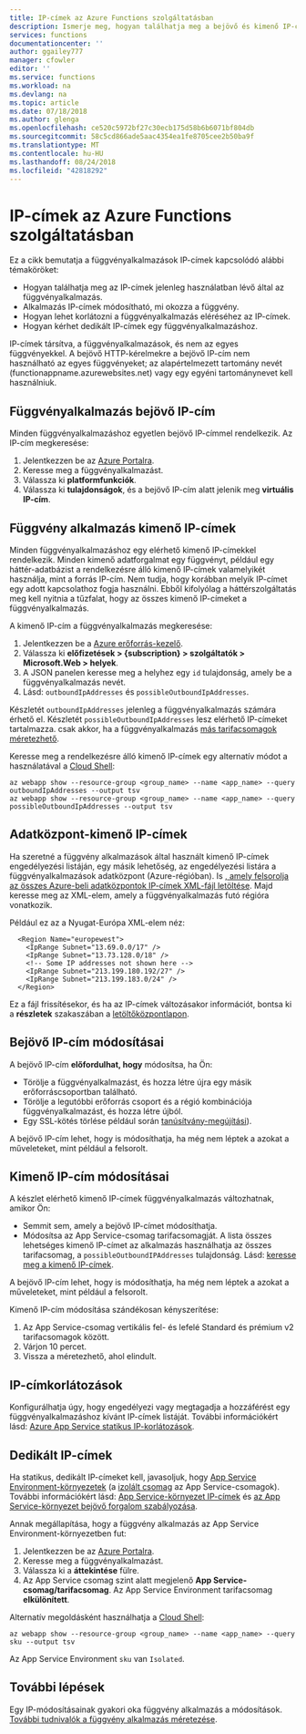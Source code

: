 ```yaml
---
title: IP-címek az Azure Functions szolgáltatásban
description: Ismerje meg, hogyan találhatja meg a bejövő és kimenő IP-címek alkalmazások esetében, és mi okozhatja, hogy változtassa meg.
services: functions
documentationcenter: ''
author: ggailey777
manager: cfowler
editor: ''
ms.service: functions
ms.workload: na
ms.devlang: na
ms.topic: article
ms.date: 07/18/2018
ms.author: glenga
ms.openlocfilehash: ce520c5972bf27c30ecb175d58b6b6071bf804db
ms.sourcegitcommit: 58c5cd866ade5aac4354ea1fe8705cee2b50ba9f
ms.translationtype: MT
ms.contentlocale: hu-HU
ms.lasthandoff: 08/24/2018
ms.locfileid: "42818292"
---
```

# <a name="ip-addresses-in-azure-functions"></a>IP-címek az Azure Functions szolgáltatásban

Ez a cikk bemutatja a függvényalkalmazások IP-címek kapcsolódó alábbi témaköröket:

* Hogyan találhatja meg az IP-címek jelenleg használatban lévő által az függvényalkalmazás.
* Alkalmazás IP-címek módosítható, mi okozza a függvény.
* Hogyan lehet korlátozni a függvényalkalmazás eléréséhez az IP-címek.
* Hogyan kérhet dedikált IP-címek egy függvényalkalmazáshoz.

IP-címek társítva, a függvényalkalmazások, és nem az egyes függvényekkel. A bejövő HTTP-kérelmekre a bejövő IP-cím nem használható az egyes függvényeket; az alapértelmezett tartomány nevét (functionappname.azurewebsites.net) vagy egy egyéni tartománynevet kell használniuk.

## <a name="function-app-inbound-ip-address"></a>Függvényalkalmazás bejövő IP-cím

Minden függvényalkalmazáshoz egyetlen bejövő IP-címmel rendelkezik. Az IP-cím megkeresése:

1. Jelentkezzen be az [Azure Portalra](https://portal.azure.com).
2. Keresse meg a függvényalkalmazást.
3. Válassza ki **platformfunkciók**.
4. Válassza ki **tulajdonságok**, és a bejövő IP-cím alatt jelenik meg **virtuális IP-cím**.

## <a name="find-outbound-ip-addresses"></a>Függvény alkalmazás kimenő IP-címek

Minden függvényalkalmazáshoz egy elérhető kimenő IP-címekkel rendelkezik. Minden kimenő adatforgalmat egy függvényt, például egy háttér-adatbázist a rendelkezésre álló kimenő IP-címek valamelyikét használja, mint a forrás IP-cím. Nem tudja, hogy korábban melyik IP-címet egy adott kapcsolathoz fogja használni. Ebből kifolyólag a háttérszolgáltatás meg kell nyitnia a tűzfalat, hogy az összes kimenő IP-címeket a függvényalkalmazás.

A kimenő IP-cím a függvényalkalmazás megkeresése:

1. Jelentkezzen be a [Azure erőforrás-kezelő](https://resources.azure.com).
2. Válassza ki **előfizetések > {subscription} > szolgáltatók > Microsoft.Web > helyek**.
3. A JSON panelen keresse meg a helyhez egy `id` tulajdonság, amely be a függvényalkalmazás nevét.
4. Lásd: `outboundIpAddresses` és `possibleOutboundIpAddresses`. 

Készletét `outboundIpAddresses` jelenleg a függvényalkalmazás számára érhető el. Készletét `possibleOutboundIpAddresses` lesz elérhető IP-címeket tartalmazza. csak akkor, ha a függvényalkalmazás [más tarifacsomagok méretezhető](#outbound-ip-address-changes).

Keresse meg a rendelkezésre álló kimenő IP-címek egy alternatív módot a használatával a [Cloud Shell](../cloud-shell/quickstart.md):

```azurecli-interactive
az webapp show --resource-group <group_name> --name <app_name> --query outboundIpAddresses --output tsv
az webapp show --resource-group <group_name> --name <app_name> --query possibleOutboundIpAddresses --output tsv
```

## <a name="data-center-outbound-ip-addresses"></a>Adatközpont-kimenő IP-címek

Ha szeretné a függvény alkalmazások által használt kimenő IP-címek engedélyezési listáján, egy másik lehetőség, az engedélyezési listára a függvényalkalmazások adatközpont (Azure-régióban). Is [, amely felsorolja az összes Azure-beli adatközpontok IP-címek XML-fájl letöltése](https://www.microsoft.com/en-us/download/details.aspx?id=41653). Majd keresse meg az XML-elem, amely a függvényalkalmazás futó régióra vonatkozik.

Például ez az a Nyugat-Európa XML-elem néz:

```
  <Region Name="europewest">
    <IpRange Subnet="13.69.0.0/17" />
    <IpRange Subnet="13.73.128.0/18" />
    <!-- Some IP addresses not shown here -->
    <IpRange Subnet="213.199.180.192/27" />
    <IpRange Subnet="213.199.183.0/24" />
  </Region>
```

 Ez a fájl frissítésekor, és ha az IP-címek változásakor információt, bontsa ki a **részletek** szakaszában a [letöltőközpontlapon](https://www.microsoft.com/en-us/download/details.aspx?id=41653).

## <a name="inbound-ip-address-changes"></a>Bejövő IP-cím módosításai

 A bejövő IP-cím **előfordulhat, hogy** módosítsa, ha Ön:

- Törölje a függvényalkalmazást, és hozza létre újra egy másik erőforráscsoportban található.
- Törölje a legutóbbi erőforrás csoport és a régió kombinációja függvényalkalmazást, és hozza létre újból.
- Egy SSL-kötés törlése például során [tanúsítvány-megújítási](../app-service/app-service-web-tutorial-custom-ssl.md#renew-certificates)).

A bejövő IP-cím lehet, hogy is módosíthatja, ha még nem léptek a azokat a műveleteket, mint például a felsorolt.

## <a name="outbound-ip-address-changes"></a>Kimenő IP-cím módosításai

A készlet elérhető kimenő IP-címek függvényalkalmazás változhatnak, amikor Ön:

* Semmit sem, amely a bejövő IP-címet módosíthatja.
* Módosítsa az App Service-csomag tarifacsomagját. A lista összes lehetséges kimenő IP-címet az alkalmazás használhatja az összes tarifacsomag, a `possibleOutboundIPAddresses` tulajdonság. Lásd: [keresse meg a kimenő IP-címek](#find-outbound-ip-addresses).

A bejövő IP-cím lehet, hogy is módosíthatja, ha még nem léptek a azokat a műveleteket, mint például a felsorolt.

Kimenő IP-cím módosítása szándékosan kényszerítése:

1. Az App Service-csomag vertikális fel- és lefelé Standard és prémium v2 tarifacsomagok között.
2. Várjon 10 percet.
3. Vissza a méretezhető, ahol elindult.

## <a name="ip-address-restrictions"></a>IP-címkorlátozások

Konfigurálhatja úgy, hogy engedélyezi vagy megtagadja a hozzáférést egy függvényalkalmazáshoz kívánt IP-címek listáját. További információkért lásd: [Azure App Service statikus IP-korlátozások](../app-service/app-service-ip-restrictions.md).

## <a name="dedicated-ip-addresses"></a>Dedikált IP-címek

Ha statikus, dedikált IP-címeket kell, javasoljuk, hogy [App Service Environment-környezetek](../app-service/environment/intro.md) (a [izolált csomag](https://azure.microsoft.com/pricing/details/app-service/) az App Service-csomagok). További információkért lásd: [App Service-környezet IP-címek](../app-service/environment/network-info.md#ase-ip-addresses) és [az App Service-környezet bejövő forgalom szabályozása](../app-service/environment/app-service-app-service-environment-control-inbound-traffic.md).

Annak megállapítása, hogy a függvény alkalmazás az App Service Environment-környezetben fut:

1. Jelentkezzen be az [Azure Portalra](https://portal.azure.com).
2. Keresse meg a függvényalkalmazást.
3. Válassza ki a **áttekintése** fülre.
4. Az App Service csomag szint alatt megjelenő **App Service-csomag/tarifacsomag**. Az App Service Environment tarifacsomag **elkülönített**.
 
Alternatív megoldásként használhatja a [Cloud Shell](../cloud-shell/quickstart.md):

```azurecli-interactive
az webapp show --resource-group <group_name> --name <app_name> --query sku --output tsv
```

Az App Service Environment `sku` van `Isolated`.

## <a name="next-steps"></a>További lépések

Egy IP-módosításainak gyakori oka függvény alkalmazás a módosítások. [További tudnivalók a függvény alkalmazás méretezése](functions-scale.md).
